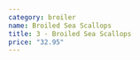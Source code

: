 ```yaml
---
category: broiler
name: Broiled Sea Scallops
title: 3 - Broiled Sea Scallops
price: "32.95"
---
```

